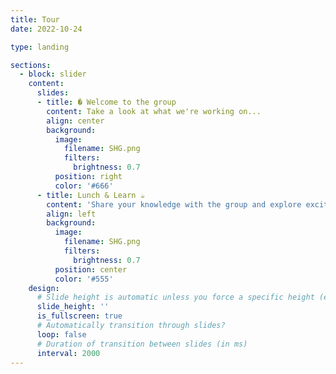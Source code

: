 ```yaml
---
title: Tour
date: 2022-10-24

type: landing

sections:
  - block: slider
    content:
      slides:
      - title: � Welcome to the group
        content: Take a look at what we're working on...
        align: center
        background:
          image:
            filename: SHG.png
            filters:
              brightness: 0.7
          position: right
          color: '#666'
      - title: Lunch & Learn ☕️
        content: 'Share your knowledge with the group and explore exciting new topics together!'
        align: left
        background:
          image:
            filename: SHG.png
            filters:
              brightness: 0.7
          position: center
          color: '#555'
    design:
      # Slide height is automatic unless you force a specific height (e.g. '400px')
      slide_height: ''
      is_fullscreen: true
      # Automatically transition through slides?
      loop: false
      # Duration of transition between slides (in ms)
      interval: 2000
---
```


